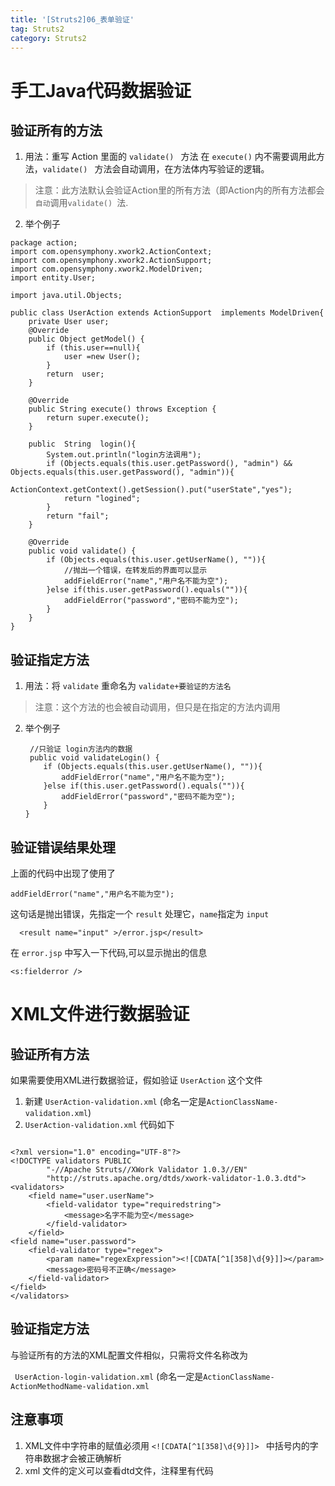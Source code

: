 ```yaml
---
title: '[Struts2]06_表单验证'
tag: Struts2
category: Struts2
---
```



# 手工Java代码数据验证 

## 验证所有的方法

1. 用法：重写 Action 里面的 `validate() ` 方法
	在 `execute()` 内不需要调用此方法，`validate() ` 方法会自动调用，在方法体内写验证的逻辑。

> 注意：此方法默认会验证Action里的所有方法（即Action内的所有方法都会`自动`调用`validate() `法.

2. 举个例子

```
package action;
import com.opensymphony.xwork2.ActionContext;
import com.opensymphony.xwork2.ActionSupport;
import com.opensymphony.xwork2.ModelDriven;
import entity.User;

import java.util.Objects;

public class UserAction extends ActionSupport  implements ModelDriven{
    private User user;
    @Override
    public Object getModel() {
        if (this.user==null){
            user =new User();
        }
        return  user;
    }
	
	@Override
    public String execute() throws Exception {
        return super.execute();
    }

    public  String  login(){
        System.out.println("login方法调用");
        if (Objects.equals(this.user.getPassword(), "admin") && Objects.equals(this.user.getPassword(), "admin")){
            ActionContext.getContext().getSession().put("userState","yes");
            return "logined";
        }
        return "fail";
    }

    @Override
    public void validate() {
        if (Objects.equals(this.user.getUserName(), "")){
			//抛出一个错误，在转发后的界面可以显示 
            addFieldError("name","用户名不能为空");
        }else if(this.user.getPassword().equals("")){
            addFieldError("password","密码不能为空");
        }
    }
}

```

## 验证指定方法

1. 用法：将 `validate` 重命名为 `validate+要验证的方法名`

> 注意：这个方法的也会被自动调用，但只是在指定的方法内调用

2. 举个例子

	```
	 //只验证 login方法内的数据
	 public void validateLogin() {
        if (Objects.equals(this.user.getUserName(), "")){
            addFieldError("name","用户名不能为空");
        }else if(this.user.getPassword().equals("")){
            addFieldError("password","密码不能为空");
        }
    }
	
	```
## 验证错误结果处理

上面的代码中出现了使用了

```
addFieldError("name","用户名不能为空");
```

这句话是抛出错误，先指定一个 `result` 处理它，`name`指定为 `input`

```
  <result name="input" >/error.jsp</result>
```

在 `error.jsp` 中写入一下代码,可以显示抛出的信息

```
<s:fielderror />
```


# XML文件进行数据验证

## 验证所有方法

如果需要使用XML进行数据验证，假如验证 `UserAction` 这个文件


1. 新建  `UserAction-validation.xml` (命名一定是`ActionClassName-validation.xml`)
2. `UserAction-validation.xml` 代码如下

```

<?xml version="1.0" encoding="UTF-8"?>
<!DOCTYPE validators PUBLIC
        "-//Apache Struts//XWork Validator 1.0.3//EN"
        "http://struts.apache.org/dtds/xwork-validator-1.0.3.dtd">
<validators>
    <field name="user.userName">
        <field-validator type="requiredstring">
            <message>名字不能为空</message>
        </field-validator>
    </field>
<field name="user.password">
    <field-validator type="regex">
        <param name="regexExpression"><![CDATA[^1[358]\d{9}]]></param>
        <message>密码号不正确</message>
    </field-validator>
</field>
</validators>

```


##  验证指定方法

与验证所有的方法的XML配置文件相似，只需将文件名称改为

` UserAction-login-validation.xml` (命名一定是`ActionClassName-ActionMethodName-validation.xml`

## 注意事项

1. XML文件中字符串的赋值必须用  `<![CDATA[^1[358]\d{9}]]> ` 中括号内的字符串数据才会被正确解析
2. xml 文件的定义可以查看dtd文件，注释里有代码
